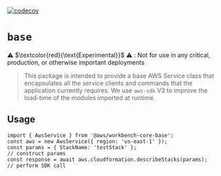 [![codecov](https://codecov.io/github/aws-solutions/solution-spark-on-aws/branch/codecov/graph/badge.svg?flag=workbench-core-base)](https://app.codecov.io/github/aws-solutions/solution-spark-on-aws/tree/codecov)

# `base`

⚠️ $\textcolor{red}{\text{Experimental}}$ ⚠️ : Not for use in any critical, production, or otherwise important deployments

> This package is intended to provide a base AWS Service class that encapsulates all the service clients and commands that the application currently requires. We use `aws-sdk` V3 to improve the load-time of the modules imported at runtime.

## Usage

```
import { AwsService } from '@aws/workbench-core-base';
const aws = new AwsService({ region: 'us-east-1' });
const params = { StackName: 'testStack' };                            // construct params
const response = await aws.cloudformation.describeStacks(params);     // perform SDK call
```